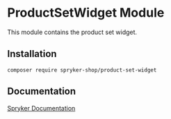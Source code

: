 # ProductSetWidget Module

This module contains the product set widget.

## Installation

```
composer require spryker-shop/product-set-widget
```

## Documentation

[Spryker Documentation](https://academy.spryker.com)
